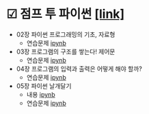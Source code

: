 # ☑ 점프 투 파이썬 [[link]](https://wikidocs.net/book/1)
+ 02장 파이썬 프로그래밍의 기초, 자료형 
  - 연습문제 [ipynb](https://github.com/kbjung/Jump_to_Python/blob/main/ch02_ex.ipynb)
+ 03장 프로그램의 구조를 쌓는다! 제어문
  - 연습문제 [ipynb](https://github.com/kbjung/Jump_to_Python/blob/main/ch03_ex.ipynb)
+ 04장 프로그램의 입력과 출력은 어떻게 해야 할까?
  - 연습문제 [ipynb](https://github.com/kbjung/Jump_to_Python/blob/main/ch04_ex.ipynb)
+ 05장 파이썬 날개달기
  - 내용 [ipynb](https://github.com/kbjung/Jump_to_Python/blob/main/ch05.ipynb)
  - 연습문제 [ipynb](https://github.com/kbjung/Jump_to_Python/blob/main/ch05_ex.ipynb)
